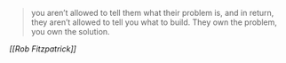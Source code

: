 > you aren’t allowed to tell them what their problem is, and in return, they aren’t allowed to tell you what to build. They own the problem, you own the solution.

*[[Rob Fitzpatrick]]*